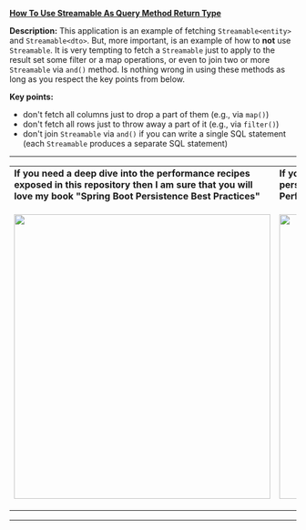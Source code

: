 **[How To Use Streamable As Query Method Return Type](https://github.com/AnghelLeonard/Hibernate-SpringBoot/tree/master/HibernateSpringBootStreamable)**
 
**Description:** This application is an example of fetching `Streamable<entity>` and `Streamable<dto>`. But, more important, is an example of how to **not** use `Streamable`. It is very tempting to fetch a `Streamable` just to apply to the result set some filter or a map operations, or even to join two or more `Streamable` via `and()` method. Is nothing wrong in using these methods as long as you respect the key points from below.

**Key points:**
- don't fetch all columns just to drop a part of them (e.g., via `map()`)
- don't fetch all rows just to throw away a part of it (e.g., via `filter()`)
- don't join `Streamable` via `and()` if you can write a single SQL statement (each `Streamable` produces a separate SQL statement)
     
-----------------------------------------------------------------------------------------------------------------------    
<table>
     <tr><td><b>If you need a deep dive into the performance recipes exposed in this repository then I am sure that you will love my book "Spring Boot Persistence Best Practices"</b></td><td><b>If you need a hand of tips and illustrations of 100+ Java persistence performance issues then "Java Persistence Performance Illustrated Guide" is for you.</b></td></tr>
     <tr><td>
<a href="https://www.apress.com/us/book/9781484256251"><p align="left"><img src="https://github.com/AnghelLeonard/Hibernate-SpringBoot/blob/master/Spring%20Boot%20Persistence%20Best%20Practices.jpg" height="500" width="450"/></p></a>
</td><td>
<a href="https://leanpub.com/java-persistence-performance-illustrated-guide"><p align="right"><img src="https://github.com/AnghelLeonard/Hibernate-SpringBoot/blob/master/Java%20Persistence%20Performance%20Illustrated%20Guide.jpg" height="500" width="450"/></p></a>
</td></tr></table>

-----------------------------------------------------------------------------------------------------------------------    

